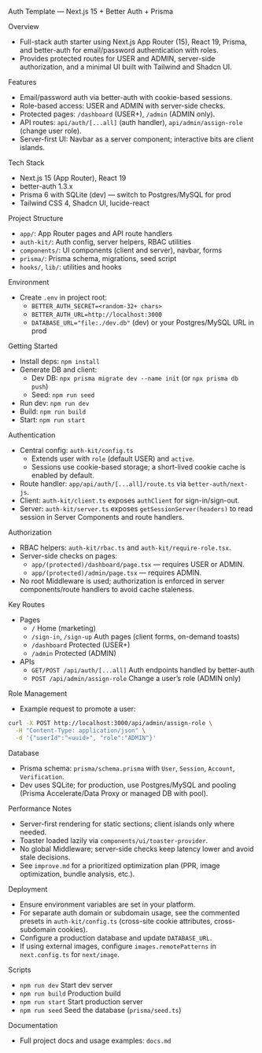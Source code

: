 Auth Template — Next.js 15 + Better Auth + Prisma

Overview

- Full-stack auth starter using Next.js App Router (15), React 19, Prisma, and better-auth for email/password authentication with roles.
- Provides protected routes for USER and ADMIN, server-side authorization, and a minimal UI built with Tailwind and Shadcn UI.

Features

- Email/password auth via better-auth with cookie-based sessions.
- Role-based access: USER and ADMIN with server-side checks.
- Protected pages: `/dashboard` (USER+), `/admin` (ADMIN only).
- API routes: `api/auth/[...all]` (auth handler), `api/admin/assign-role` (change user role).
- Server-first UI: Navbar as a server component; interactive bits are client islands.

Tech Stack

- Next.js 15 (App Router), React 19
- better-auth 1.3.x
- Prisma 6 with SQLite (dev) — switch to Postgres/MySQL for prod
- Tailwind CSS 4, Shadcn UI, lucide-react

Project Structure

- `app/`: App Router pages and API route handlers
- `auth-kit/`: Auth config, server helpers, RBAC utilities
- `components/`: UI components (client and server), navbar, forms
- `prisma/`: Prisma schema, migrations, seed script
- `hooks/`, `lib/`: utilities and hooks

Environment

- Create `.env` in project root:
  - `BETTER_AUTH_SECRET=<random-32+ chars>`
  - `BETTER_AUTH_URL=http://localhost:3000`
  - `DATABASE_URL="file:./dev.db"` (dev) or your Postgres/MySQL URL in prod

Getting Started

- Install deps: `npm install`
- Generate DB and client:
  - Dev DB: `npx prisma migrate dev --name init` (or `npx prisma db push`)
  - Seed: `npm run seed`
- Run dev: `npm run dev`
- Build: `npm run build`
- Start: `npm run start`

Authentication

- Central config: `auth-kit/config.ts`
  - Extends user with `role` (default USER) and `active`.
  - Sessions use cookie-based storage; a short-lived cookie cache is enabled by default.
- Route handler: `app/api/auth/[...all]/route.ts` via `better-auth/next-js`.
- Client: `auth-kit/client.ts` exposes `authClient` for sign-in/sign-out.
- Server: `auth-kit/server.ts` exposes `getSessionServer(headers)` to read session in Server Components and route handlers.

Authorization

- RBAC helpers: `auth-kit/rbac.ts` and `auth-kit/require-role.tsx`.
- Server-side checks on pages:
  - `app/(protected)/dashboard/page.tsx` — requires USER or ADMIN.
  - `app/(protected)/admin/page.tsx` — requires ADMIN.
- No root Middleware is used; authorization is enforced in server components/route handlers to avoid cache staleness.

Key Routes

- Pages
  - `/` Home (marketing)
  - `/sign-in`, `/sign-up` Auth pages (client forms, on-demand toasts)
  - `/dashboard` Protected (USER+)
  - `/admin` Protected (ADMIN)
- APIs
  - `GET/POST /api/auth/[...all]` Auth endpoints handled by better-auth
  - `POST /api/admin/assign-role` Change a user’s role (ADMIN only)

Role Management

- Example request to promote a user:

```bash
curl -X POST http://localhost:3000/api/admin/assign-role \
  -H "Content-Type: application/json" \
  -d '{"userId":"<uuid>", "role":"ADMIN"}'
```

Database

- Prisma schema: `prisma/schema.prisma` with `User`, `Session`, `Account`, `Verification`.
- Dev uses SQLite; for production, use Postgres/MySQL and pooling (Prisma Accelerate/Data Proxy or managed DB with pool).

Performance Notes

- Server-first rendering for static sections; client islands only where needed.
- Toaster loaded lazily via `components/ui/toaster-provider`.
- No global Middleware; server-side checks keep latency lower and avoid stale decisions.
- See `improve.md` for a prioritized optimization plan (PPR, image optimization, bundle analysis, etc.).

Deployment

- Ensure environment variables are set in your platform.
- For separate auth domain or subdomain usage, see the commented presets in `auth-kit/config.ts` (cross-site cookie attributes, cross-subdomain cookies).
- Configure a production database and update `DATABASE_URL`.
- If using external images, configure `images.remotePatterns` in `next.config.ts` for `next/image`.

Scripts

- `npm run dev` Start dev server
- `npm run build` Production build
- `npm run start` Start production server
- `npm run seed` Seed the database (`prisma/seed.ts`)

Documentation

- Full project docs and usage examples: `docs.md`
